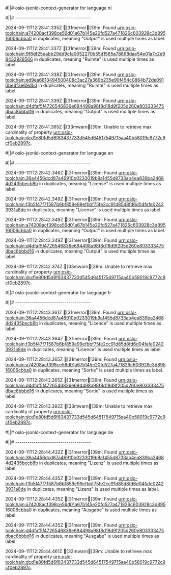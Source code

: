 #||# oslo-jsonld-context-generator for language nl  

#||# -------------------------------------  

2024-09-11T12:28:41.335Z [31merror[39m: Found [urn:oslo-toolchain:a74208acf398ce56d01a67b145e20fd527a471826c603928c3d89516006cbba0](all-cultuurenjeugdinfrastructuur-ap.jsonld#L9054) in duplicates, meaning "Output" is used multiple times as label.

2024-09-11T12:28:41.337Z [31merror[39m: Found [urn:oslo-toolchain:9f8df25eabb29dd9cfa0052270b55d1565a78898dae54e01a7c2e98432928566](all-cultuurenjeugdinfrastructuur-ap.jsonld#L9083) in duplicates, meaning "Ruimte" is used multiple times as label.

2024-09-11T12:28:41.338Z [31merror[39m: Found [urn:oslo-toolchain:ed9ea6813494500408c3ac27a369b235e90f454c0864b72de0910be4f3e69dbd](all-cultuurenjeugdinfrastructuur-ap.jsonld#L1718) in duplicates, meaning "Ruimte" is used multiple times as label.

2024-09-11T12:28:41.339Z [31merror[39m: Found [urn:oslo-toolchain:d4dfaf5f4726546836e694498a98f8d18d9f205d260e803333475dbac8bbbd16](all-cultuurenjeugdinfrastructuur-ap.jsonld#L1753) in duplicates, meaning "Output" is used multiple times as label.

2024-09-11T12:28:41.365Z [33mwarn[39m: Unable to retrieve max cardinality of property [urn:oslo-toolchain:dcd1e80fd5d6f83437733d545d64517549715aa40b58019c9772c9cf0eb2897c](all-cultuurenjeugdinfrastructuur-ap.jsonld#L8170).

#||# oslo-jsonld-context-generator for language en  

#||# -------------------------------------  

2024-09-11T12:28:42.346Z [31merror[39m: Found [urn:oslo-toolchain:36a4456dcd87a46910b0233019b9a1455d8733ab4ea839ba24684d2435becb8b](all-cultuurenjeugdinfrastructuur-ap.jsonld#L1231) in duplicates, meaning "License" is used multiple times as label.

2024-09-11T12:28:42.349Z [31merror[39m: Found [urn:oslo-toolchain:f3b5f47f71587b6bf859e99efbbf75fe2cc91d85d8fd6d04fafe02423931a8de](all-cultuurenjeugdinfrastructuur-ap.jsonld#L2247) in duplicates, meaning "License" is used multiple times as label.

2024-09-11T12:28:42.349Z [31merror[39m: Found [urn:oslo-toolchain:a74208acf398ce56d01a67b145e20fd527a471826c603928c3d89516006cbba0](all-cultuurenjeugdinfrastructuur-ap.jsonld#L9054) in duplicates, meaning "Output" is used multiple times as label.

2024-09-11T12:28:42.349Z [31merror[39m: Found [urn:oslo-toolchain:d4dfaf5f4726546836e694498a98f8d18d9f205d260e803333475dbac8bbbd16](all-cultuurenjeugdinfrastructuur-ap.jsonld#L1753) in duplicates, meaning "Output" is used multiple times as label.

2024-09-11T12:28:42.374Z [33mwarn[39m: Unable to retrieve max cardinality of property [urn:oslo-toolchain:dcd1e80fd5d6f83437733d545d64517549715aa40b58019c9772c9cf0eb2897c](all-cultuurenjeugdinfrastructuur-ap.jsonld#L8170).

#||# oslo-jsonld-context-generator for language fr  

#||# -------------------------------------  

2024-09-11T12:28:43.361Z [31merror[39m: Found [urn:oslo-toolchain:36a4456dcd87a46910b0233019b9a1455d8733ab4ea839ba24684d2435becb8b](all-cultuurenjeugdinfrastructuur-ap.jsonld#L1231) in duplicates, meaning "Licence" is used multiple times as label.

2024-09-11T12:28:43.364Z [31merror[39m: Found [urn:oslo-toolchain:f3b5f47f71587b6bf859e99efbbf75fe2cc91d85d8fd6d04fafe02423931a8de](all-cultuurenjeugdinfrastructuur-ap.jsonld#L2247) in duplicates, meaning "Licence" is used multiple times as label.

2024-09-11T12:28:43.365Z [31merror[39m: Found [urn:oslo-toolchain:a74208acf398ce56d01a67b145e20fd527a471826c603928c3d89516006cbba0](all-cultuurenjeugdinfrastructuur-ap.jsonld#L9054) in duplicates, meaning "Sortie" is used multiple times as label.

2024-09-11T12:28:43.365Z [31merror[39m: Found [urn:oslo-toolchain:d4dfaf5f4726546836e694498a98f8d18d9f205d260e803333475dbac8bbbd16](all-cultuurenjeugdinfrastructuur-ap.jsonld#L1753) in duplicates, meaning "Sortie" is used multiple times as label.

2024-09-11T12:28:43.392Z [33mwarn[39m: Unable to retrieve max cardinality of property [urn:oslo-toolchain:dcd1e80fd5d6f83437733d545d64517549715aa40b58019c9772c9cf0eb2897c](all-cultuurenjeugdinfrastructuur-ap.jsonld#L8170).

#||# oslo-jsonld-context-generator for language de  

#||# -------------------------------------  

2024-09-11T12:28:44.432Z [31merror[39m: Found [urn:oslo-toolchain:36a4456dcd87a46910b0233019b9a1455d8733ab4ea839ba24684d2435becb8b](all-cultuurenjeugdinfrastructuur-ap.jsonld#L1231) in duplicates, meaning "Lizenz" is used multiple times as label.

2024-09-11T12:28:44.435Z [31merror[39m: Found [urn:oslo-toolchain:f3b5f47f71587b6bf859e99efbbf75fe2cc91d85d8fd6d04fafe02423931a8de](all-cultuurenjeugdinfrastructuur-ap.jsonld#L2247) in duplicates, meaning "Lizenz" is used multiple times as label.

2024-09-11T12:28:44.435Z [31merror[39m: Found [urn:oslo-toolchain:a74208acf398ce56d01a67b145e20fd527a471826c603928c3d89516006cbba0](all-cultuurenjeugdinfrastructuur-ap.jsonld#L9054) in duplicates, meaning "Ausgabe" is used multiple times as label.

2024-09-11T12:28:44.435Z [31merror[39m: Found [urn:oslo-toolchain:d4dfaf5f4726546836e694498a98f8d18d9f205d260e803333475dbac8bbbd16](all-cultuurenjeugdinfrastructuur-ap.jsonld#L1753) in duplicates, meaning "Ausgabe" is used multiple times as label.

2024-09-11T12:28:44.461Z [33mwarn[39m: Unable to retrieve max cardinality of property [urn:oslo-toolchain:dcd1e80fd5d6f83437733d545d64517549715aa40b58019c9772c9cf0eb2897c](all-cultuurenjeugdinfrastructuur-ap.jsonld#L8170).

